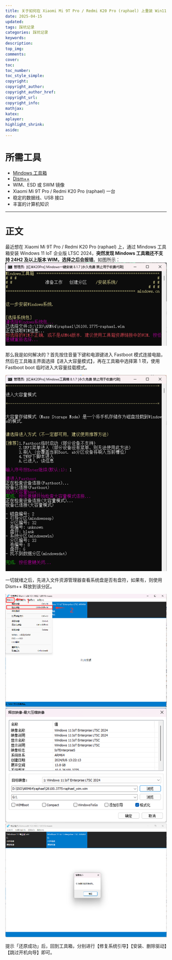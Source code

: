 ```yaml
---
title: 关于如何在 Xiaomi Mi 9T Pro / Redmi K20 Pro (raphael) 上重装 Win11 24H2 (26100) 及以上版本系统（用工具箱分配了分区的情况下）
date: 2025-04-15
updated:
tags: 踩坑记录
categories: 踩坑记录
keywords:
description:
top_img:
comments:
cover:
toc:
toc_number:
toc_style_simple:
copyright:
copyright_author:
copyright_author_href:
copyright_url:
copyright_info:
mathjax:
katex:
aplayer:
highlight_shrink:
aside:
---
```


# 所需工具

* [Mindows 工具箱](https://mindows.cn)
* [Dism++](https://github.com/Chuyu-Team/Dism-Multi-language)
* WIM、ESD 或 SWM 镜像
* Xiaomi Mi 9T Pro / Redmi K20 Pro (raphael) 一台
* 稳定的数据线、USB 接口
* 丰富的计算机知识

---

# 正文

最近想在 Xiaomi Mi 9T Pro / Redmi K20 Pro (raphael) 上，通过 Mindows 工具箱安装 Windows 11 IoT 企业版 LTSC 2024，**突然发现 Mindows 工具箱还不支持 24H2 及以上版本 WIM，选择之后会报错**。如图所示：
![](https://raw.githubusercontent.com/Dora-Honor/mskk-blog/refs/heads/main/Images/250415/250415-1.png)

那么我是如何解决的？首先按住音量下键和电源键进入 Fastboot 模式连接电脑，然后在工具箱主界面选择【进入大容量模式】，再在工具箱中选择第 1 项，使用 Fastboot boot 临时进入大容量挂载模式。

![](https://raw.githubusercontent.com/Dora-Honor/mskk-blog/refs/heads/main/Images/250415/250415-2.png)

一切就绪之后，先进入文件资源管理器查看系统盘是否有盘符，如果有，则使用 Dism++ 释放到该分区。

![](https://raw.githubusercontent.com/Dora-Honor/mskk-blog/refs/heads/main/Images/250415/250415-3.png)
![](https://raw.githubusercontent.com/Dora-Honor/mskk-blog/refs/heads/main/Images/250415/250415-4.png)
![](https://raw.githubusercontent.com/Dora-Honor/mskk-blog/refs/heads/main/Images/250415/250415-5.png)

提示「还原成功」后，回到工具箱，分别进行【修复系统引导】【安装、删除驱动】【跳过开机向导】即可。
